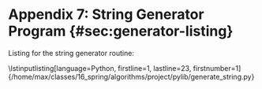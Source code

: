 # Appendix 7: String Generator Program {#sec:generator-listing} 

Listing for the string generator routine:

\lstinputlisting[language=Python, firstline=1, lastline=23, firstnumber=1]{/home/max/classes/16_spring/algorithms/project/pylib/generate_string.py}



